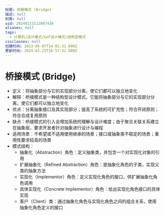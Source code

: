 ```yaml
---
标题: 桥接模式 (Bridge)
描述: null
封面: null
uid: 20240123112807436
aliases: null
tags:
  - 计算机/设计模式/GoF设计模式/结构型模式
cssclasses: null
创建时间: 2023-05-07T14:01:31.000Z
更新时间: 2024-01-22T16:57:31.000Z
---
```


# 桥接模式 (Bridge)

- 定义：将抽象部分与它的实现部分分离，使它们都可以独立地变化
- 解释：桥接模式是一种结构型设计模式，它能将抽象部分与它的实现部分分离，使它们都可以独立地变化
- 优点：分离抽象接口及其实现部分；提高了系统的可扩充性；符合开闭原则；符合合成复用原则
- 缺点：桥接模式的引入会增加系统的理解与设计难度；由于聚合关联关系建立在抽象层，要求开发者针对抽象进行设计与编程
- 适用场景：不希望或不适用使用继承的场景；接口或抽象类不稳定的场景；重用性要求较高的场景
- 模式结构：
  - 抽象化（Abstraction）角色：定义抽象类，并包含一个对实现化对象的引用
  - 扩展抽象化（Refined Abstraction）角色：是抽象化角色的子类，实现父类的抽象方法
  - 实现化（Implementor）角色：定义实现化角色的接口，供扩展抽象化角色调用
  - 具体实现化（Concrete Implementor）角色：给出实现化角色接口的具体实现
  - 客户（Client）类：通过抽象化角色与实现化角色之间的组合关系，使用抽象化角色定义的接口
